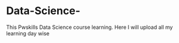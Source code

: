 # Data-Science-
This Pwskills Data Science course learning. Here I will upload all my learning day wise
